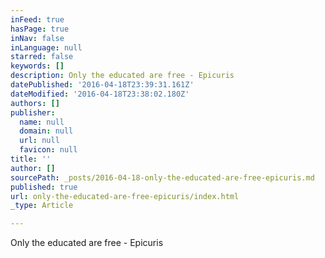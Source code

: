 ```yaml
---
inFeed: true
hasPage: true
inNav: false
inLanguage: null
starred: false
keywords: []
description: Only the educated are free - Epicuris
datePublished: '2016-04-18T23:39:31.161Z'
dateModified: '2016-04-18T23:38:02.180Z'
authors: []
publisher:
  name: null
  domain: null
  url: null
  favicon: null
title: ''
author: []
sourcePath: _posts/2016-04-18-only-the-educated-are-free-epicuris.md
published: true
url: only-the-educated-are-free-epicuris/index.html
_type: Article

---
```

Only the educated are free - Epicuris